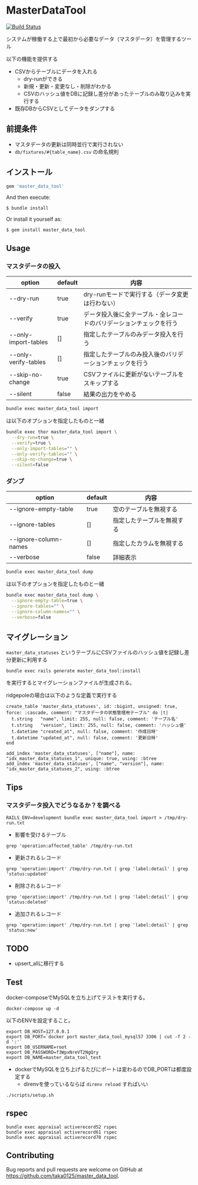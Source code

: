 # MasterDataTool

[![Build Status](https://github.com/taka0125/master_data_tool/workflows/Ruby/badge.svg?branch=main)](https://github.com/taka0125/master_data_tool/actions)

システムが稼働する上で最初から必要なデータ（マスタデータ）を管理するツール

以下の機能を提供する

- CSVからテーブルにデータを入れる
    - dry-runができる
    - 新規・更新・変更なし・削除がわかる
    - CSVのハッシュ値をDBに記録し差分があったテーブルのみ取り込みを実行する
- 既存DBからCSVとしてデータをダンプする

## 前提条件

- マスタデータの更新は同時並行で実行されない
- `db/fixtures/#{table_name}.csv` の命名規則

## インストール

```ruby
gem 'master_data_tool'
```

And then execute:

    $ bundle install

Or install it yourself as:

    $ gem install master_data_tool

## Usage

### マスタデータの投入

| option               | default | 内容                                |
|----------------------| --- |-----------------------------------|
| --dry-run            | true | dry-runモードで実行する（データ変更は行わない）       |
| --verify             | true | データ投入後に全テーブル・全レコードのバリデーションチェックを行う |
| --only-import-tables | [] | 指定したテーブルのみデータ投入を行う                |
| --only-verify-tables | [] | 指定したテーブルのみ投入後のバリデーションチェックを行う      |
| --skip-no-change     | true | CSVファイルに更新がないテーブルをスキップする          |
| --silent | false | 結果の出力をやめる                         |

```bash
bundle exec master_data_tool import
```

は以下のオプションを指定したものと一緒

```bash
bundle exec thor master_data_tool import \
  --dry-run=true \
  --verify=true \
  --only-import-tables="" \
  --only-verify-tables="" \
  --skip-no-change=true \
  --silent=false
```

### ダンプ

| option                | default | 内容            |
|-----------------------|---------|---------------|
| --ignore-empty-table  | true    | 空のテーブルを無視する   |
| --ignore-tables       | []      | 指定したテーブルを無視する |
| --ignore-column-names | []      | 指定したカラムを無視する  |
| --verbose      | false   | 詳細表示          |

```bash
bundle exec master_data_tool dump
```

は以下のオプションを指定したものと一緒

```bash
bundle exec master_data_tool dump \
  --ignore-empty-table=true \
  --ignore-tables="" \
  --ignore-column-names="" \
  --verbose=false
```

## マイグレーション

`master_data_statuses` というテーブルにCSVファイルのハッシュ値を記録し差分更新に利用する

```
bundle exec rails generate master_data_tool:install
```

を実行するとマイグレーションファイルが生成される。

ridgepoleの場合は以下のような定義で実行する

```
create_table 'master_data_statuses', id: :bigint, unsigned: true, force: :cascade, comment: "マスタデータの状態管理用テーブル" do |t|
  t.string   "name", limit: 255, null: false, comment: 'テーブル名'
  t.string   "version", limit: 255, null: false, comment: 'ハッシュ値'
  t.datetime "created_at", null: false, comment: '作成日時'
  t.datetime "updated_at", null: false, comment: '更新日時'
end

add_index 'master_data_statuses', ["name"], name: "idx_master_data_statuses_1", unique: true, using: :btree
add_index 'master_data_statuses', ["name", "version"], name: "idx_master_data_statuses_2", using: :btree
```


## Tips
### マスタデータ投入でどうなるか？を調べる

```
RAILS_ENV=development bundle exec master_data_tool import > /tmp/dry-run.txt
```

- 影響を受けるテーブル

```
grep 'operation:affected_table' /tmp/dry-run.txt
```

- 更新されるレコード

```
grep 'operation:import' /tmp/dry-run.txt | grep 'label:detail' | grep 'status:updated'
```

- 削除されるレコード

```
grep 'operation:import' /tmp/dry-run.txt | grep 'label:detail' | grep 'status:deleted'
```

- 追加されるレコード

```
grep 'operation:import' /tmp/dry-run.txt | grep 'label:detail' | grep 'status:new'
```

## TODO

- upsert_allに移行する

## Test

docker-composeでMySQLを立ち上げてテストを実行する。

```
docker-compose up -d
```

以下のENVを設定すること。

```
export DB_HOST=127.0.0.1
export DB_PORT=`docker port master_data_tool_mysql57 3306 | cut -f 2 -d ':'`
export DB_USERNAME=root
export DB_PASSWORD=f3WpxNreVT2NgQry
export DB_NAME=master_data_tool_test
```

- dockerでMySQLを立ち上げるたびにポートは変わるのでDB_PORTは都度設定する
  - direnvを使っているならば `direnv reload` すればいい

```
./scripts/setup.sh
```

## rspec

```
bundle exec appraisal activerecord52 rspec
bundle exec appraisal activerecord61 rspec
bundle exec appraisal activerecord70 rspec
```


## Contributing

Bug reports and pull requests are welcome on GitHub at https://github.com/taka0125/master_data_tool.
